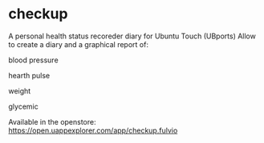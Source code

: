 # checkup

A personal health status recoreder diary for Ubuntu Touch (UBports)
Allow to create a diary and a graphical report of:

blood pressure

hearth pulse

weight

glycemic

Available in the openstore: https://open.uappexplorer.com/app/checkup.fulvio
